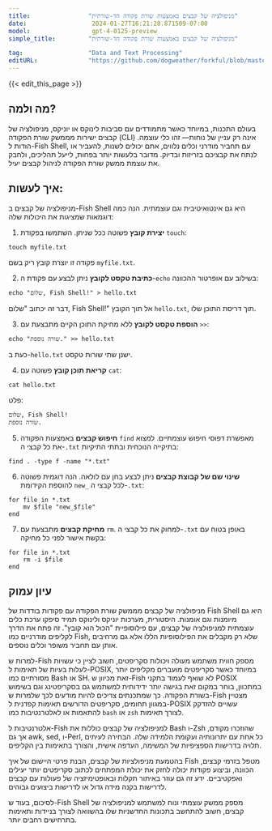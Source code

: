 ```yaml
---
title:                "מניפולציה של קבצים באמצעות שורת פקודה חד-שורתית"
date:                  2024-01-27T16:21:28.871509-07:00
model:                 gpt-4-0125-preview
simple_title:         "מניפולציה של קבצים באמצעות שורת פקודה חד-שורתית"

tag:                  "Data and Text Processing"
editURL:              "https://github.com/dogweather/forkful/blob/master/content/he/fish-shell/manipulating-files-with-cli-one-liners.md"
---
```


{{< edit_this_page >}}

## מה ולמה?

בעולם התכנות, במיוחד כאשר מתמודדים עם סביבות לינוקס או יוניקס, מניפולציה של קבצים ישירות מממשק שורת הפקודה (CLI) אינה רק עניין של נוחות— זהו כלי עוצמה. הודות ל-Fish Shell, עם תחביר מודרני וכלים נלווים, אתם יכולים לשנות, להעביר או לנתח את קבציכם בזריזות ובדיוק. מדובר בלעשות יותר בפחות, לייעל תהליכים, ולחבק את עוצמת ממשק שורת הפקודה לניהול קבצים יעיל.

## איך לעשות:

מניפולציה של קבצים ב-Fish Shell היא גם אינטואיטיבית וגם עוצמתית. הנה כמה דוגמאות שמציגות את היכולות שלה:

1. **יצירת קובץ** פשוטה ככל שניתן. השתמשו בפקודת `touch`:

```Fish Shell
touch myfile.txt
```

פקודה זו יוצרת קובץ ריק בשם `myfile.txt`.

2. **כתיבת טקסט לקובץ** ניתן לבצע עם פקודת ה-`echo` בשילוב עם אופרטור ההכוונה:

```Fish Shell
echo "שלום, Fish Shell!" > hello.txt
```

דבר זה יכתוב "שלום, Fish Shell!" אל תוך הקובץ `hello.txt`, תוך דריסת התוכן שלו.

3. **הוספת טקסט לקובץ** ללא מחיקת התוכן הקיים מתבצעת עם `>>`:

```Fish Shell
echo "שורה נוספת." >> hello.txt
```

כעת ב-`hello.txt` ישנן שתי שורות טקסט.

4. **קריאת תוכן קובץ** פשוטה עם `cat`:

```Fish Shell
cat hello.txt
```

פלט:
```
שלום, Fish Shell!
שורה נוספת.
```

5. **חיפוש קבצים** באמצעות הפקודה `find` מאפשרת דפוסי חיפוש עוצמתיים. למצוא את כל קבצי ה-`.txt` בתיקייה הנוכחית ובתתי התיקיות:

```Fish Shell
find . -type f -name "*.txt"
```

6. **שינוי שם של קבוצת קבצים** ניתן לבצע בחן עם לולאה. הנה דוגמית פשוטה להוספת הקידומת `new_` לכל קבצי ה-`.txt`:

```Fish Shell
for file in *.txt
    mv $file "new_$file"
end
```

7. **מחיקת קבצים** מתבצעת עם `rm`. למחוק את כל קבצי ה-`.txt` באופן בטוח עם בקשת אישור לפני כל מחיקה:

```Fish Shell
for file in *.txt
    rm -i $file
end
```

## עיון עמוק

מניפולציה של קבצים מממשק שורת הפקודה עם פקודות בודדות של Fish Shell היא גם מיומנות וגם אומנות. היסטורית, מערכות יוניקס ולינוקס תמיד סיפקו ערכת כלים עוצמתית למניפולציה של קבצים, עם פילוסופיית "הכול הוא קובץ". זה פתח את הדרך לקליפים מודרניים כמו Fish, שלא רק מקבלים את הפילוסופיות הללו אלא גם מרחיבים אותן עם תחביר משופר וכלים נוספים.

למרות ש-Fish מספק חווית משתמש מעולה ויכולות סקריפטים, חשוב לציין כי עשויות לעלות בעיות של תאימות ל-POSIX, במיוחד כאשר סקריפטים מועברים מקליפים יותר מסורתיים כמו Bash או SH. זאת מכיוון ש-Fish לא שואף לעמוד בתקני POSIX במתכוון, בוחר במקום זאת בגישה יותר ידידותית למשתמש גם בסקריפטינג וגם בשימוש בשורת הפקודה. כך שמתכנתים צריכים להיות מודעים לכך שלמרות ש-Fish מצטיין במגוון תחומים, סקריפטים הדורשים תאימות קפדנית ל-POSIX עשויים להזדקק להתאמות או לאלטרנטיבות כמו `bash` או `zsh` לצורך תאימות.

אלטרנטיבות ל-Fish למניפולציה של קבצים כוללות את Bash ו-Zsh שהוזכרו מקודם, אך גם awk, sed, ו-Perl, כל אחת עם יתרונותיה ועקומת הלמידה שלה. הבחירה לעיתים תלויה בדרישות הספציפיות של המשימה, העדפה אישית, והצורך בתאימות בין הקליפים.

בהטמעת מניפולציות של קבצים, הבנת פרטי היישום של איך Fish מטפל בזרמי קבצים, הכוונה, וביצוע פקודות יכולה לחזק את יכולת המפתחים לכתוב סקריפטים יותר יעילים ואפקטיביים. ידע זה גם עוזר באיתור תקלות ובאופטימיזציה של פעולות עם קבצים לדרישות בקנה מידה גדול או לדרישות ביצועים גבוהים.

לסיכום, בעוד ש-Fish Shell מספק ממשק עוצמתי ונוח למשתמש למניפולציה של קבצים, חשוב להתחשב בתכונות החדשניות שלו בהשוואה לצורך בניידות ותאימות בתרחישים רחבים יותר.

